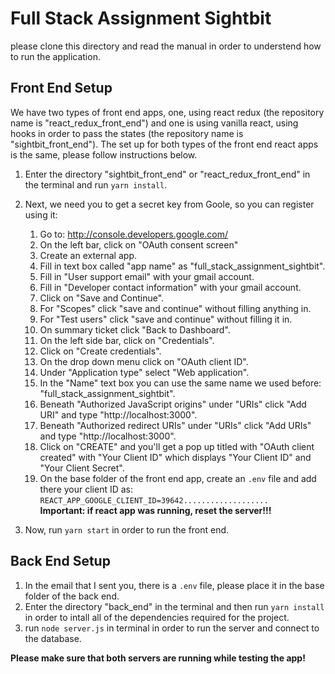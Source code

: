 # Full Stack Assignment Sightbit

please clone this directory and read the manual in order to understend how to run the application.

## Front End Setup

We have two types of front end apps, one, using react redux (the repository name is "react_redux_front_end") and one is using vanilla react, using hooks in order to pass the states (the repository name is "sightbit_front_end").
The set up for both types of the front end react apps is the same, please follow instructions below.

1. Enter the directory "sightbit_front_end" or "react_redux_front_end" in the terminal and run `yarn install`.
2. Next, we need you to get a secret key from Goole, so you can register using it:

   1. Go to: http://console.developers.google.com/
   2. On the left bar, click on "OAuth consent screen"
   3. Create an external app.
   4. Fill in text box called "app name" as "full_stack_assignment_sightbit".
   5. Fill in "User support email" with your gmail account.
   6. Fill in "Developer contact information" with your gmail account.
   7. Click on "Save and Continue".
   8. For "Scopes" click "save and continue" without filling anything in.
   9. For "Test users" click "save and continue" without filling it in.
   10. On summary ticket click "Back to Dashboard".
   11. On the left side bar, click on "Credentials".
   12. Click on "Create credentials".
   13. On the drop down menu click on "OAuth client ID".
   14. Under "Application type" select "Web application".
   15. In the "Name" text box you can use the same name we used before: "full_stack_assignment_sightbit".
   16. Beneath "Authorized JavaScript origins" under "URIs" click "Add URI" and type "http://localhost:3000".
   17. Beneath "Authorized redirect URIs" under "URIs" click "Add URIs" and type "http://localhost:3000".
   18. Click on "CREATE" and you'll get a pop up titled with "OAuth client created" with "Your Client ID" which displays "Your Client ID" and "Your Client Secret".
   19. On the base folder of the front end app, create an `.env` file and add there your client ID as:
       `REACT_APP_GOOGLE_CLIENT_ID=39642...................`<br/>
       **Important: if react app was running, reset the server!!!**

3. Now, run `yarn start` in order to run the front end.

## Back End Setup

1. In the email that I sent you, there is a `.env` file, please place it in the base folder of the back end.
2. Enter the directory "back_end" in the terminal and then run `yarn install` in order to intall all of the dependencies required for the project.
3. run `node server.js` in terminal in order to run the server and connect to the database.

**Please make sure that both servers are running while testing the app!**
